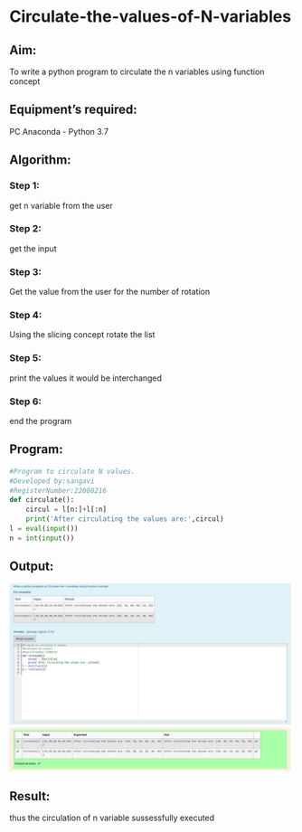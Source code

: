 # Circulate-the-values-of-N-variables
## Aim:

To write a python program to circulate the n variables using function concept

## Equipment’s required:

PC
Anaconda - Python 3.7

## Algorithm: 

### Step 1:
get n variable from the user
### Step 2: 
get the input
### Step 3: 
Get the value from the user for the number of rotation
### Step 4: 
Using the slicing concept rotate the list
### Step 5: 
print the values it would be interchanged
### Step 6: 
end the program

## Program:
```python
#Program to circulate N values.
#Developed by:sangavi 
#RegisterNumber:22008216
def circulate():
    circul = l[n:]+l[:n]
    print('After circulating the values are:',circul)
l = eval(input())
n = int(input())
```

## Output:
![](./circular.png)

## Result:
thus the circulation of n variable sussessfully executed